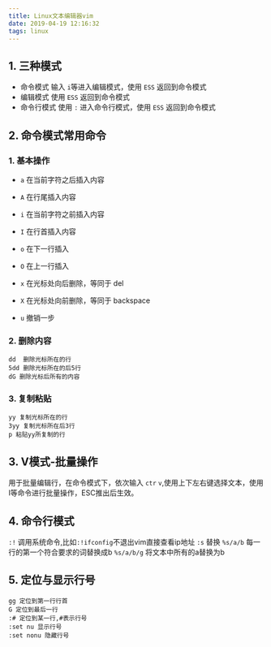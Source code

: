 ```yaml
---
title: Linux文本编辑器vim
date: 2019-04-19 12:16:32
tags: linux
---
```


## 1. 三种模式

- 命令模式 输入 `i`等进入编辑模式，使用 `ESS` 返回到命令模式
- 编辑模式 使用 `ESS` 返回到命令模式
- 命令行模式 使用 `:` 进入命令行模式，使用 `ESS` 返回到命令模式

## 2. 命令模式常用命令

### 1. 基本操作

- `a` 在当前字符之后插入内容
- `A` 在行尾插入内容
- `i` 在当前字符之前插入内容
- `I` 在行首插入内容
- `o` 在下一行插入
- `O` 在上一行插入

- `x` 在光标处向后删除，等同于 del
- `X` 在光标处向前删除，等同于 backspace

- `u` 撤销一步

### 2. 删除内容

```
dd  删除光标所在的行
5dd 删除光标所在的后5行
dG 删除光标后所有的内容
```

### 3. 复制粘贴

```
yy 复制光标所在的行
3yy 复制光标所在后3行
p 粘贴yy所复制的行
```

## 3. V模式-批量操作

用于批量编辑行，在命令模式下，依次输入 `ctr` `v`,使用上下左右键选择文本，使用I等命令进行批量操作，ESC推出后生效。

## 4. 命令行模式

`:!` 调用系统命令,比如`:!ifconfig`不退出vim直接查看ip地址
`:s` 替换
`%s/a/b` 每一行的第一个符合要求的词替换成b
`%s/a/b/g` 将文本中所有的a替换为b

## 5. 定位与显示行号

```
gg 定位到第一行行首
G 定位到最后一行
:# 定位到某一行,#表示行号
:set nu 显示行号
:set nonu 隐藏行号
```
